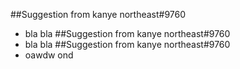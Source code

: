 
##Suggestion from kanye northeast#9760
- bla bla
##Suggestion from kanye northeast#9760
- bla bla
##Suggestion from kanye northeast#9760
- oawdw ond